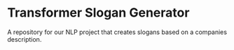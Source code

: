 # Transformer Slogan Generator
A repository for our NLP project that creates slogans based on a companies description.
